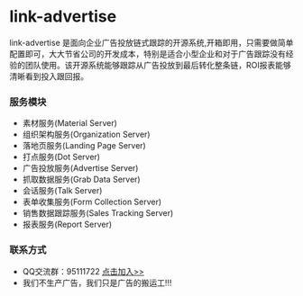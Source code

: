 # link-advertise
link-advertise 是面向企业广告投放链式跟踪的开源系统,开箱即用，只需要做简单配置即可，大大节省公司的开发成本，特别是适合小型企业和对于广告跟踪没有经验的团队使用。该开源系统能够跟踪从广告投放到最后转化整条链，ROI报表能够清晰看到投入跟回报。
### 服务模块
- 素材服务(Material Server)
- 组织架构服务(Organization Server)
- 落地页服务(Landing Page Server)
- 打点服务(Dot Server)
- 广告投放服务(Advertise Server)
- 抓取数据服务(Grab Data Server)
- 会话服务(Talk Server)
- 表单收集服务(Form Collection Server)
- 销售数据跟踪服务(Sales Tracking Server)
- 报表服务(Report Server)

### 联系方式
- QQ交流群：95111722  [点击加入>>](https://shang.qq.com/wpa/qunwpa?idkey=7435a6860299869b927c01603e76caee13692ccb34d9888aa7eefd99e275f805)
- 我们不生产广告，我们只是广告的搬运工!!!
